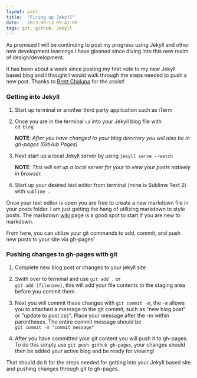 ```yaml
---
layout: post
title:  "Firing up Jekyll"
date:   2013-09-13 09:41:00
tags: git, github, Jekyll
---
```


As promised I will be continuing to post my progress using Jekyll and other new development learnings I have gleaned since diving into this new realm of design/development.

It has been about a week since posting my first note to my new Jekyll based blog and I thought I would walk through the steps needed to push a new post. Thanks to [Brett Chalupa](http://brettchalupa.com) for the assist!

### Getting into Jekyll

<ol>
	<li>
		<p>Start up terminal or another third party application such as iTerm</p>
	</li>
	<li>
		<p>Once you are in the terminal <code>cd</code> into your Jekyll blog file with<br> <code>cd blog</code></p>
		<p><strong>NOTE</strong>: <em>After you have changed to your blog directory you will also be in gh-pages (GitHub Pages)</em></p>
	</li>
	<li>
		<p>Next start up a local Jekyll server by using <code>jekyll serve --watch</code></p>
		<p><strong>NOTE</strong>: <em>This will set up a local server for your to view your posts natively in browser.</em></p>
	</li>
	<li>
		<p>Start up your desired text editor from terminal (mine is Sublime Text 2) with <code>sublime .</code>
	</li>
</ol>

Once your text editor is open you are free to create a new markdown file in your posts folder. I am just getting the hang of utilizing markdown to style posts. The markdown [wiki](http://en.wikipedia.org/wiki/Markdown) page is a good spot to start if you are new to markdown.

From here, you can utilize your git commands to add, commit, and push new posts to your site via gh-pages! 

### Pushing changes to gh-pages with git

<ol>
	<li>
		<p>Complete new blog post or changes to your jekyll site</p>
	</li>
	<li>
		<p>Swith over to terminal and use <code>git add .</code> or<br> <code>git add [filename]</code>, this will add your file contents to the staging area before you commit them.</p>
	</li>
	<li>
		<p>Next you will commit these changes with <code>git commit -m</code>, the <code>-m</code> allows you to attached a message to the git commit, such as "new blog post" or "update to post css". Place your message after the -m within parentheses. The entire commit message should be<br><code>git commit -m "commit message"</code></p>
	</li>
	<li>
		<p>After you have committed your git content you will push it to gh-pages. To do this simply use <code>git push github gh-pages</code>, your changes should then be added your active blog and be ready for viewing!</p>
	</li>
</ol>

That should do it for the steps needed for getting into your Jekyll based site and pushing changes through git to gh-pages. 








